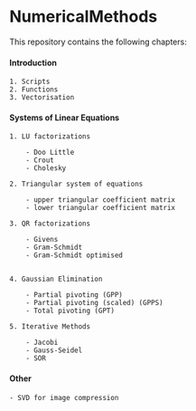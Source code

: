 # NumericalMethods #

This repository contains the following chapters:

#### Introduction ####

	1. Scripts
	2. Functions
	3. Vectorisation

#### Systems of Linear Equations ####

	1. LU factorizations

		- Doo Little
		- Crout
		- Cholesky

	2. Triangular system of equations

		- upper triangular coefficient matrix
		- lower triangular coefficient matrix

	3. QR factorizations

		- Givens
		- Gram-Schmidt
		- Gram-Schmidt optimised
		

	4. Gaussian Elimination

		- Partial pivoting (GPP)
		- Partial pivoting (scaled) (GPPS)
		- Total pivoting (GPT)

	5. Iterative Methods
	
		- Jacobi
		- Gauss-Seidel
		- SOR

#### Other ####

	- SVD for image compression
